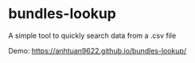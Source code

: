 # bundles-lookup
A simple tool to quickly search data from a .csv file

Demo: https://anhtuan9622.github.io/bundles-lookup/
